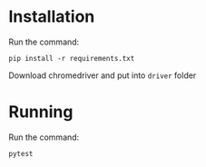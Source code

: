 # Installation

Run the command:

```pip install -r requirements.txt```

Download chromedriver and put into `driver` folder

# Running

Run the command:

```pytest```
